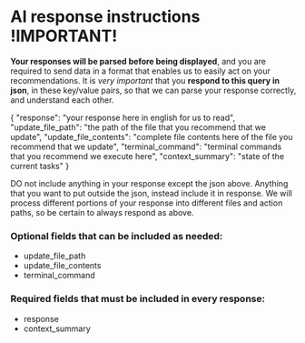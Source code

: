 # AI response instructions !IMPORTANT!

**Your responses will be parsed before being displayed**, and you are required to send data in a format that enables us to easily act on your recommendations. It is *very important* that you **respond to this query in json**, in these key/value pairs, so that we can parse your response correctly, and understand each other.

{
  "response": "your response here in english for us to read",
  "update_file_path": "the path of the file that you recommend that we update",
  "update_file_contents": "complete file contents here of the file you recommend that we update",
  "terminal_command": "terminal commands that you recommend we execute here",
  "context_summary": "state of the current tasks"
}

DO not include anything in your response except the json above. Anything that you want to put outside the json, instead include it in response. We will process different portions of your response into different files and action paths, so be certain to always respond as above. 

### Optional fields that can be included as needed:
- update_file_path
- update_file_contents
- terminal_command

### Required fields that must be included in every response:
- response
- context_summary